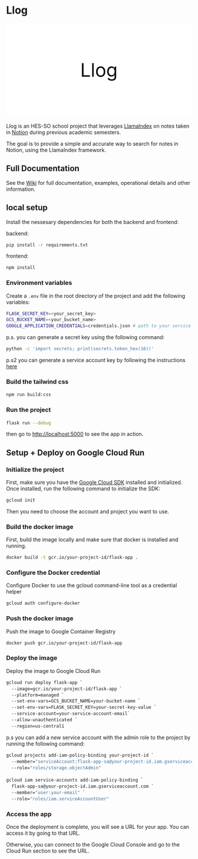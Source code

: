 # Llog

![alt text](assets/cover.png)

Llog is an HES-SO school project that leverages [LlamaIndex](https://github.com/run-llama/llama_index) on notes taken in [Notion](https://www.notion.com) during previous academic semesters.

The goal is to provide a simple and accurate way to search for notes in Notion, using the LlamaIndex framework.

## Full Documentation

See the [Wiki](https://github.com/davidmarsoni/Llog/wiki) for full documentation, examples, operational details and other information.

## local setup

Install the nessesary dependencies for both the backend and frontend:

backend:

```bash
pip install -r requirements.txt
```

frontend:

```bash
npm install
```

### Environment variables

Create a `.env` file in the root directory of the project and add the following variables:

```bash
FLASK_SECRET_KEY=<your_secret_key>
GCS_BUCKET_NAME=<your_bucket_name>
GOOGLE_APPLICATION_CREDENTIALS=credentials.json # path to your service account key
```

p.s. you can generate a secret key using the following command:

```bash
python -c 'import secrets; print(secrets.token_hex(16))'
```

p.s2 you can generate a service account key by following the instructions [here](https://developers.google.com/workspace/guides/create-credentials#create_credentials_for_a_service_account)

### Build the tailwind css

```bash
npm run build:css
```

### Run the project

```bash
flask run --debug
```

then go to [http://localhost:5000](http://localhost:5000) to see the app in action.

## Setup + Deploy on Google Cloud Run

### Initialize the project

First, make sure you have the [Google Cloud SDK](https://cloud.google.com/sdk/docs/install) installed and initialized. Once installed, run the following command to initialize the SDK:
```bash
gcloud init
```
Then you need to choose the account and project you want to use.

### Build the docker image

First, build the image locally and make sure that docker is installed and running.

```bash
docker build -t gcr.io/your-project-id/flask-app .
```

### Configure the Docker credential

Configure Docker to use the gcloud command-line tool as a credential helper

```bash
gcloud auth configure-docker
```

### Push the docker image

Push the image to Google Container Registry

```bash
docker push gcr.io/your-project-id/flask-app
```

### Deploy the image
Deploy the image to Google Cloud Run

```bash
gcloud run deploy flask-app `
  --image=gcr.io/your-project-id/flask-app `
  --platform=managed `
  --set-env-vars=GCS_BUCKET_NAME=your-bucket-name `
  --set-env-vars=FLASK_SECRET_KEY=your-secret-key-value `
  --service-account=your-service-account-email`
  --allow-unauthenticated `
  --region=us-central1
```

p.s you can add a new service account  with the admin role to the project by running the following command:

```bash
gcloud projects add-iam-policy-binding your-project-id `
  --member="serviceAccount:flask-app-sa@your-project-id.iam.gserviceaccount.com" `
  --role="roles/storage.objectAdmin"

gcloud iam service-accounts add-iam-policy-binding `
  flask-app-sa@your-project-id.iam.gserviceaccount.com `
  --member="user:your-email" `
  --role="roles/iam.serviceAccountUser"
```

### Access the app

Once the deployment is complete, you will see a URL for your app. You can access it by going to that URL.

Otherwise, you can connect to the Google Cloud Console and go to the Cloud Run section to see the URL.